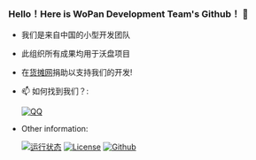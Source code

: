### Hello！Here is WoPan Development Team's Github！ 👋

- 我们是来自中国的小型开发团队
- 此组织所有成果均用于沃盘项目
- 在[货摊网](https://yangtuo.huotan.com/)捐助以支持我们的开发!
- 📫 如何找到我们？:


   [![QQ](https://img.shields.io/static/v1?label=%E8%85%BE%E8%AE%AF%20QQ&message=652989586&color=orange&style=for-the-badge&labelColor=blue)](https://jq.qq.com/?_wv=1027&k=qSMikkdU)

- Other information:


   [![运行状态](https://img.shields.io/website?down_color=red&down_message=Offline&label=%E6%B2%83%E7%9B%98%E7%8A%B6%E6%80%81&style=for-the-badge&up_color=green&up_message=Online&url=https%3A%2F%2Fwopan.sgguo.com)](https://wopan.sgguo.com)   [![License](https://img.shields.io/github/license/wopan-development-team/.github?label=%E6%88%91%E4%BB%AC%E6%AD%A3%E5%9C%A8%E4%BD%BF%E7%94%A8&logo=apache&style=for-the-badge)](https://www.apache.org/licenses/LICENSE-2.0.html)   [![Github](https://img.shields.io/github/followers/wopan-development-team?label=%E6%AD%A3%E5%9C%A8%E5%85%B3%E6%B3%A8%E5%BC%80%E5%8F%91%E5%B0%8F%E7%BB%84&logo=github&style=for-the-badge)](https://github.com/wopan-development-team)
